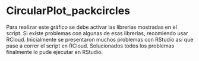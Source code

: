 # CircularPlot_packcircles

Para realizar este gráfico se debe activar las librerias mostradas en el script. Si existe problemas con algunas de esas librerias, recomiendo usar RCloud.
Inicialmente se presentaron muchos problemas con RStudio así que pase a correr el script en RCloud. Solucionados todos los problemas finalmente lo pude 
ejecutar en RStudio.
